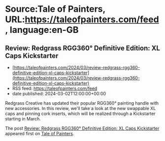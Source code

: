 # Source:Tale of Painters, URL:https://taleofpainters.com/feed, language:en-GB

## Review: Redgrass RGG360° Definitive Edition: XL Caps Kickstarter
 - [https://taleofpainters.com/2024/03/review-redgrass-rgg360-definitive-edition-xl-caps-kickstarter](https://taleofpainters.com/2024/03/review-redgrass-rgg360-definitive-edition-xl-caps-kickstarter)
 - RSS feed: https://taleofpainters.com/feed
 - date published: 2024-03-02T12:00:00+00:00

<p>Redgrass Creative has updated their popular RGG360° painting handle with new accessories. In this review, we'll take a look at the new swappable XL caps and pinning cork inserts, which will be realized through a Kickstarter starting in March.</p>
<p>The post <a href="https://taleofpainters.com/2024/03/review-redgrass-rgg360-definitive-edition-xl-caps-kickstarter/">Review: Redgrass RGG360° Definitive Edition: XL Caps Kickstarter</a> appeared first on <a href="https://taleofpainters.com">Tale of Painters</a>.</p>


